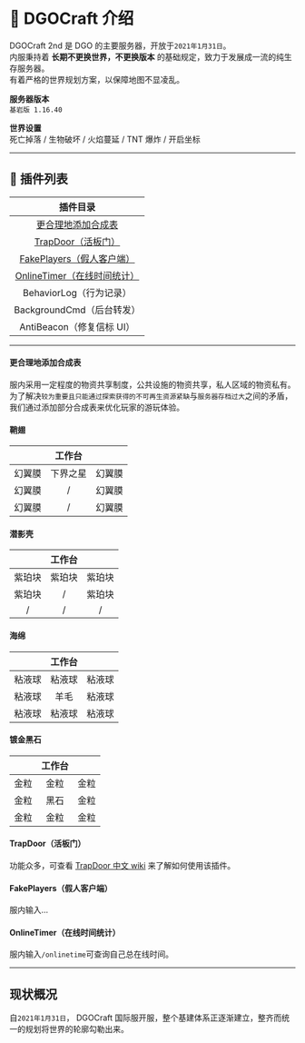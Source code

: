 <!-- information/DGOCraft/2nd -->

# 📃 DGOCraft 介绍

DGOCraft 2nd 是 DGO 的主要服务器，开放于`2021年1月31日`。<br/>
内服秉持着 **长期不更换世界，不更换版本** 的基础规定，致力于发展成一流的纯生存服务器。<br/>
有着严格的世界规划方案，以保障地图不显凌乱。

**服务器版本** <br/>
`基岩版 1.16.40`

**世界设置** <br/>
死亡掉落 / 生物破坏 / 火焰蔓延 / TNT 爆炸 / 开启坐标

---

## 🔌 插件列表

|                                        插件目录                                        |
| :------------------------------------------------------------------------------------: |
|          [更合理地添加合成表](information/DGOCraft/2nd?id=更合理地添加合成表)          |
|          [TrapDoor（活板门）](information/DGOCraft/2nd?id=TrapDoor（活板门）)          |
|   [FakePlayers（假人客户端）](information/DGOCraft/2nd?id=fakeplayers（假人客户端）)   |
| [OnlineTimer（在线时间统计）](information/DGOCraft/2nd?id=onlinetimer（在线时间统计）) |
|                                BehaviorLog（行为记录）                                 |
|                               BackgroundCmd（后台转发）                                |
|                               AntiBeacon（修复信标 UI）                                |

---

#### 更合理地添加合成表

服内采用一定程度的物资共享制度，公共设施的物资共享，私人区域的物资私有。<br/>
为了解决`较为重要且只能通过探索获得的不可再生资源紧缺`与`服务器存档过大`之间的矛盾，<br/>
我们通过添加部分合成表来优化玩家的游玩体验。

<!-- tabs:start -->

#### **鞘翅**

|        |  工作台  |        |
| :----: | :------: | :----: |
| 幻翼膜 | 下界之星 | 幻翼膜 |
| 幻翼膜 |    /     | 幻翼膜 |
| 幻翼膜 |    /     | 幻翼膜 |

#### **潜影壳**

|        | 工作台 |        |
| :----: | :----: | :----: |
| 紫珀块 | 紫珀块 | 紫珀块 |
| 紫珀块 |   /    | 紫珀块 |
|   /    |   /    |   /    |

#### **海绵**

|        | 工作台 |        |
| :----: | :----: | :----: |
| 粘液球 | 粘液球 | 粘液球 |
| 粘液球 |  羊毛  | 粘液球 |
| 粘液球 | 粘液球 | 粘液球 |

#### **镀金黑石**

|      | 工作台 |      |
| :--: | :----: | :--: |
| 金粒 |  金粒  | 金粒 |
| 金粒 |  黑石  | 金粒 |
| 金粒 |  金粒  | 金粒 |

<!-- tabs:end -->

<!-- tabs:end -->

#### TrapDoor（活板门）

功能众多，可查看 [TrapDoor 中文 wiki](https://github.com/hhhxiao/TrapDoor/wiki/3.-%E5%8A%9F%E8%83%BD) 来了解如何使用该插件。

#### FakePlayers（假人客户端）

服内输入...

#### OnlineTimer（在线时间统计）

服内输入`/onlinetime`可查询自己总在线时间。

---

## 现状概况

自`2021年1月31日`， DGOCraft 国际服开服，整个基建体系正逐渐建立，整齐而统一的规划将世界的轮廓勾勒出来。
